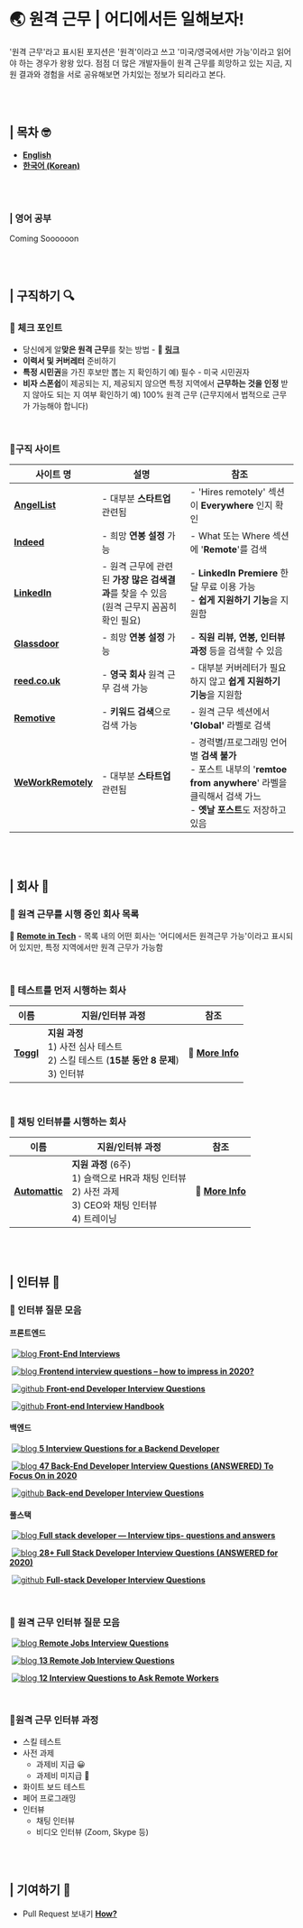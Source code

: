 # 🌏 원격 근무 | 어디에서든 일해보자! 

'원격 근무'라고 표시된 포지션은 '원격'이라고 쓰고 '미국/영국에서만 가능'이라고 읽어야 하는 경우가 왕왕 있다. 점점 더 많은 개발자들이 원격 근무를 희망하고 있는 지금, 지원 결과와 경험을 서로 공유해보면 가치있는 정보가 되리라고 본다.

<br /><br />

## | 목차 🤓

- **[English](https://github.com/goleedev/remote-jobs-from-anywhere/)**
- **[한국어 (Korean)](https://github.com/goleedev/remote-jobs-from-anywhere/blob/master/languages/%F0%9F%8C%8F%20%E1%84%8B%E1%85%AF%E1%86%AB%E1%84%80%E1%85%A7%E1%86%A8%20%E1%84%80%E1%85%B3%E1%86%AB%E1%84%86%E1%85%AE%20%20%E1%84%8B%E1%85%A5%E1%84%83%E1%85%B5%E1%84%8B%E1%85%A6%E1%84%89%E1%85%A5%E1%84%83%E1%85%B3%E1%86%AB%20%E1%84%8B%E1%85%B5%E1%86%AF%E1%84%92%E1%85%A2%E1%84%87%E1%85%A9%E1%84%8C%E1%85%A1!.md)**

<br /><br />

### | 영어 공부 

Coming Soooooon

<br /><br />

## | 구직하기 🔍

### 📍 체크 포인트

* 당신에게 알**맞은 원격 근무**를 찾는 방법  - 🔗 **[링크](https://weworkremotely.com/how-to-find-a-remote-job-that-is-right-for-you)**
* **이력서 및 커버레터** 준비하기
* **특정 시민권**을 가진 후보만 뽑는 지 확인하기
  예) 필수 - 미국 시민권자
* **비자 스폰쉽**이 제공되는 지, 제공되지 않으면 특정 지역에서 **근무하는 것을 인정** 받지 않아도 되는 지 여부 확인하기
  예) 100% 원격 근무 (근무지에서 법적으로 근무가 가능해야 합니다)

<br />

### 📍구직 사이트

| 사이트 명                                         | 설명                                                         | 참조                                                         |
| ------------------------------------------------- | ------------------------------------------------------------ | ------------------------------------------------------------ |
| **[AngelList](https://angel.co/jobs)**            | - 대부분 **스타트업** 관련됨                                 | - 'Hires remotely' 섹션이 **Everywhere** 인지 확인           |
| **[Indeed](https://www.indeed.com/)**             | - 희망 **연봉 설정** 가능                                    | - What 또는 Where 섹션에 '**Remote**'를 검색                 |
| **[LinkedIn](https://www.linkedin.com/jobs/)**    | - 원격 근무에 관련된 **가장 많은 검색결과**를 찾을 수 있음 (원격 근무지 꼼꼼히 확인 필요) | - **LinkedIn Premiere** 한달 무료 이용 가능 <br />- **쉽게 지원하기 기능**을 지원함 |
| **[Glassdoor](https://www.glassdoor.com/)**       | - 희망 **연봉 설정** 가능                                    | - **직원 리뷰, 연봉, 인터뷰 과정** 등을 검색할 수 있음       |
| **[reed.co.uk](https://www.reed.co.uk/)**         | - **영국 회사** 원격 근무 검색 가능                          | - 대부분 커버레터가 필요하지 않고 **쉽게 지원하기 기능**을 지원함 |
| **[Remotive](https://remotive.io/)**              | - **키워드 검색**으로 검색 가능                              | - 원격 근무 섹션에서 **'Global'** 라벨로 검색                |
| **[WeWorkRemotely](https://weworkremotely.com/)** | - 대부분 **스타트업** 관련됨                                 | - 경력별/프로그래밍 언어별 **검색 불가**<br />- 포스트 내부의 '**remtoe from anywhere**' 라벨을 클릭해서 검색 가느<br />- **옛날 포스트**도 저장하고 있음 |

<br /><br />

 ## | 회사 🏢

### 📍 원격 근무를 시행 중인 회사 목록

🔗 **[Remote in Tech](https://github.com/remoteintech/remote-jobs)** - 목록 내의 어떤 회사는 '어디에서든 원격근무 가능'이라고 표시되어 있지만, 특정 지역에서만 원격 근무가 가능함

<br />

### 📍 테스트를 먼저 시행하는 회사

| 이름                                 | 지원/인터뷰 과정                                             | 참조                                                         |
| ------------------------------------ | ------------------------------------------------------------ | ------------------------------------------------------------ |
| **[Toggl](https://toggl.com/jobs/)** | **지원 과정**<br />  1) 사전 심사 테스트<br />  2) 스킬 테스트 (**15분 동안 8 문제**)<br />  3) 인터뷰 | 🔗 **[More Info](https://toggl.com/blog/hiring-remotely-togglhire)** |

<br />

### 📍 채팅 인터뷰를 시행하는 회사

| 이름                                      | 지원/인터뷰 과정                                             | 참조                                                         |
| ----------------------------------------- | ------------------------------------------------------------ | ------------------------------------------------------------ |
| **[Automattic](https://automattic.com/)** | **지원 과정** (6주) <br />  1) 슬랙으로 HR과 채팅 인터뷰<br />  2) 사전 과제<br />  3) CEO와 채팅 인터뷰<br />  4) 트레이닝 | 🔗 **[More Info](https://artiss.blog/2019/03/the-automattic-hiring-process/)** |

<br /><br />

## | 인터뷰 💼

### 📍 인터뷰 질문 모음

#### 	프론트엔드

​			[![blog] **Front-End Interviews**](https://frontendmasters.com/books/front-end-handbook/2018/practice/interview-q.html)

​			[![blog] **Frontend interview questions – how to impress in 2020?**](https://tsh.io/blog/frontend-interview-questions/)

​			[![github] **Front-end Developer Interview Questions**](https://github.com/h5bp/Front-end-Developer-Interview-Questions)

​			[![github] **Front-end Interview Handbook**](https://github.com/yangshun/front-end-interview-handbook)

#### 	백엔드

​			[![blog] **5 Interview Questions for a Backend Developer**](https://blog.honeypot.io/5-interview-questions-for-a-backend-developer/)

​			[![blog] **47 Back-End Developer Interview Questions (ANSWERED) To Focus On in 2020**](https://www.fullstack.cafe/blog/backend-developer-interview-questions)

​			[![github] **Back-end Developer Interview Questions**](https://github.com/arialdomartini/Back-End-Developer-Interview-Questions)

#### 	풀스택

​			[![blog] **Full stack developer — Interview tips- questions and answers**](https://medium.com/@crampeteb/full-stack-developer-interview-tips-questions-and-answers-7a0437d86089)		

​			[![blog] **28+ Full Stack Developer Interview Questions (ANSWERED for 2020)**](https://www.fullstack.cafe/blog/8-ultimate-full-stack-interview-questions-and-answers)			

​			[![github] **Full-stack Developer Interview Questions**](https://github.com/indy256/Full-stack-Developer-Interview-Questions-and-Answers)

<br />

### 📍 원격 근무 인터뷰 질문 모음

​			[![blog] **Remote Jobs Interview Questions**](https://skillcrush.com/blog/remote-interview-questions/)		

​			[![blog] **13 Remote Job Interview Questions**](https://www.yonder.io/post/13-remote-job-interview-questions)

​			[![blog] **12 Interview Questions to Ask Remote Workers**](https://www.flexjobs.com/employer-blog/interview-questions-ask-first-time-remote-worker/)

<br />

### 📍원격 근무 인터뷰 과정

- 스킬 테스트
- 사전 과제
  - 과제비 지급 😀
  - 과제비 미지급 🤬
- 화이트 보드 테스트
- 페어 프로그래밍
- 인터뷰
  - 채팅 인터뷰
  - 비디오 인터뷰 (Zoom, Skype 등)

<br /><br />

## | 기여하기 🙋

- Pull Request 보내기 **[How?](https://github.com/goleedev/remote-jobs-from-anywhere/wiki)**

<!-- Please don't remove this: Icons From https://github.com/neilorangepeel/Free-Social-Icons -->
<!-- display the social media buttons in your README -->

[blog]: https://i.ibb.co/K9xQSRq/Blog.png
[facebook]: https://i.ibb.co/7WCJYLZ/Facebook.png
[github]: https://i.ibb.co/2FCZzF0/Github.png
[instagram]: https://i.ibb.co/tHQfdw2/Instagram.png
[linkedin]: https://i.ibb.co/MPZcV7k/LinkedIN.png
[mail]: https://i.ibb.co/fxQHSXX/Mail.png
[twitter]: https://i.ibb.co/WnfxYtW/Twitter.png
[youtube]: https://i.ibb.co/r2zPCcM/YouTube.png

<!-- Please don't remove this: Icons From https://github.com/neilorangepeel/Free-Social-Icons -->
